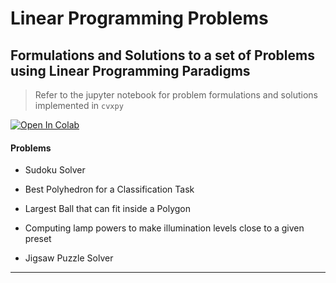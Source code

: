 # Linear Programming Problems

## Formulations and Solutions to a set of Problems using Linear Programming Paradigms

> Refer to the jupyter notebook for problem formulations and solutions implemented in `cvxpy`

[![Open In Colab](https://colab.research.google.com/assets/colab-badge.svg)](https://colab.research.google.com/github/sayarghoshroy/Linear-Programming-Problems/blob/master/LPP.ipynb)

#### Problems

- Sudoku Solver

- Best Polyhedron for a Classification Task

- Largest Ball that can fit inside a Polygon

- Computing lamp powers to make illumination levels close to a given preset

- Jigsaw Puzzle Solver

---
